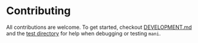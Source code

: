 # Contributing

All contributions are welcome. To get started, checkout [DEVELOPMENT.md](docs/DEVELOPMENT.md) and the [test directory](test) for help when debugging or testing `mani`.

